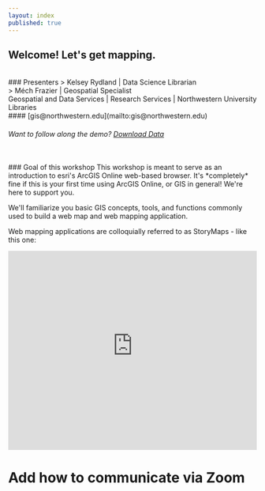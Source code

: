 ```yaml
---
layout: index
published: true
---
```

## Welcome! Let's get mapping. 
<br>
### Presenters
> Kelsey Rydland | Data Science Librarian <br>
> Méch Frazier | Geospatial Specialist <br>
Geospatial and Data Services | Research Services | Northwestern University Libraries <br>
#### [gis@northwestern.edu](mailto:gis@northwestern.edu)

###### Want to follow along the demo? [Download Data](_data/arconline_data_s21.zip)
<br>
### Goal of this workshop
This workshop is meant to serve as an introduction to esri's ArcGIS Online web-based browser. It's *completely* fine if this is your first time using ArcGIS Online, or GIS in general! We're here to support you.<br>


We'll familiarize you basic GIS concepts, tools, and functions commonly used to build a web map and web mapping application. <br>


Web mapping applications are colloquially referred to as StoryMaps - like this one:

<html>
  <style>.embed-container {position: relative; padding-bottom: 80%; height: 0; max-width: 100%;} .embed-container iframe, .embed-container object, .embed-container iframe{position: absolute; top: 0; left: 0; width: 100%; height: 100%;} small{position: absolute; z-index: 40; bottom: 0; margin-bottom: -15px;}</style><div class="embed-container"><iframe width="500" height="400" frameborder="0" scrolling="yes" marginheight="0" marginwidth="0" title="An Examination of Chicago's Ballot Drop-Boxes" src="https://northwestern.maps.arcgis.com/apps/MapJournal/index.html?appid=4c5dccabdc5540e590972b00eb755562"></iframe></div>
  </html>

[//]: # "Change this story map for each workshop"

# Add how to communicate via Zoom 

